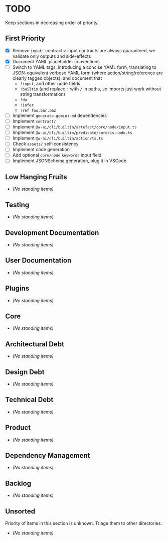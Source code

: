 # TODO

Keep sections in decreasing order of priority.

## First Priority

- [x] Remove `input:` contracts: input contracts are always guaranteed, we validate only outputs and side-effects
- [x] Document YAML placeholder conventions
- [ ] Switch to YAML tags, introducing a concise YAML form, translating to JSON-equivalent verbose YAML form (where
      action/string/reference are clearly tagged objects), and document that
  - `!input`, and other node fields
  - `!builtin` (and replace `:` with `/` in paths, so imports just work without string transformation)
  - `!do`
  - `!infer`
  - `!ref foo.bar.baz`
- [ ] Implement `generate-gemini-md` dependencies
- [ ] Implement `contract/`
- [ ] Implement `@w-ai/cli/builtin/artefact/core/node/input.ts`
- [ ] Implement `@w-ai/cli/builtin/predicate/core/is-node.ts`
- [ ] Implement `@w-ai/cli/builtin/action/ts.ts`
- [ ] Check `assets/` self-consistency
- [ ] Implement code generation
- [ ] Add optional `core/node` `keywords` input field
- [ ] Implement JSONSchema generation, plug it in VSCode

## Low Hanging Fruits

- _(No standing items)_

## Testing

- _(No standing items)_

## Development Documentation

- _(No standing items)_

## User Documentation

- _(No standing items)_

## Plugins

- _(No standing items)_

## Core

- _(No standing items)_

## Architectural Debt

- _(No standing items)_

## Design Debt

- _(No standing items)_

## Technical Debt

- _(No standing items)_

## Product

- _(No standing items)_

## Dependency Management

- _(No standing items)_

## Backlog

- _(No standing items)_

## Unsorted

Priority of items in this section is unknown. Triage them to other directories.

- _(No standing items)_

